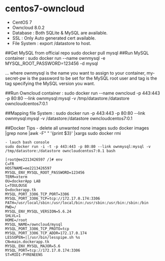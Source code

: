 # centos7-owncloud
   
   - CentOS 7
   - Owncloud 8.0.2
   - Database : Both SQLite & MySQL are available.
   - SSL : Only Auto generated cert available.
   - File System : export /datastore to host.

##Get MySQL from official repo
	sudo docker pull mysql
##Run MySQL container :
	sudo docker run --name ownmysql -e MYSQL_ROOT_PASSWORD=123456 -d mysql

… where ownmysql is the name you want to assign to your container, my-secret-pw is the password to be set for the MySQL root user and tag is the tag specifying the MySQL version you want. 

##Run Owncloud container : 
	sudo docker run --name owncloud -p 443:443 -p 80:80 --link ownmysql:mysql -v /tmp/datastore:/datastore owncloudcentos7:0.1

##Mapping file System :
	sudo docker run -p 443:443 -p 80:80 --link ownmysql:mysql -v /datastore:/datastore owncloudcentos7:0.1

##Docker Tips 
    - delete all unwanted none images
    	sudo docker images |grep none |awk -F" " '{print $3}' |xargs sudo docker rmi

    - lauch bash console 
	sudo docker run -i -t -p 443:443 -p 80:80 --link ownmysql:mysql -v /tmp/datastore:/datastore owncloudcentos7:0.1 bash
	
	[root@ee2213426597 /]# env
	C=FR
	HOSTNAME=ee2213426597
	MYSQL_ENV_MYSQL_ROOT_PASSWORD=123456
	TERM=xterm
	OU=dockerApp LAB
	L=TOULOUSE
	O=dockerapp.tk
	MYSQL_PORT_3306_TCP_PORT=3306
	MYSQL_PORT_3306_TCP=tcp://172.17.0.174:3306
	PATH=/usr/local/sbin:/usr/local/bin:/usr/sbin:/usr/bin:/sbin:/bin
	PWD=/
	MYSQL_ENV_MYSQL_VERSION=5.6.24
	SHLVL=1
	HOME=/root
	MYSQL_NAME=/owncloud/mysql
	MYSQL_PORT_3306_TCP_PROTO=tcp
	MYSQL_PORT_3306_TCP_ADDR=172.17.0.174
	LESSOPEN=||/usr/bin/lesspipe.sh %s
	CN=main.dockerapp.tk
	MYSQL_ENV_MYSQL_MAJOR=5.6
	MYSQL_PORT=tcp://172.17.0.174:3306
	ST=MIDI-PYRENEENS

